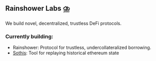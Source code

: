 ## Rainshower Labs ⛈️
We build novel, decentralized, trustless DeFi protocols.
### Currently building:
- Rainshower: Protocol for trustless, undercollateralized borrowing.
- [Sothis](https://github.com/rainshowerLabs/sothis): Tool for replaying historical ethereum state
<!--

**Here are some ideas to get you started:**

🙋‍♀️ A short introduction - what is your organization all about?
🌈 Contribution guidelines - how can the community get involved?
👩‍💻 Useful resources - where can the community find your docs? Is there anything else the community should know?
🍿 Fun facts - what does your team eat for breakfast?
🧙 Remember, you can do mighty things with the power of [Markdown](https://docs.github.com/github/writing-on-github/getting-started-with-writing-and-formatting-on-github/basic-writing-and-formatting-syntax)
-->

